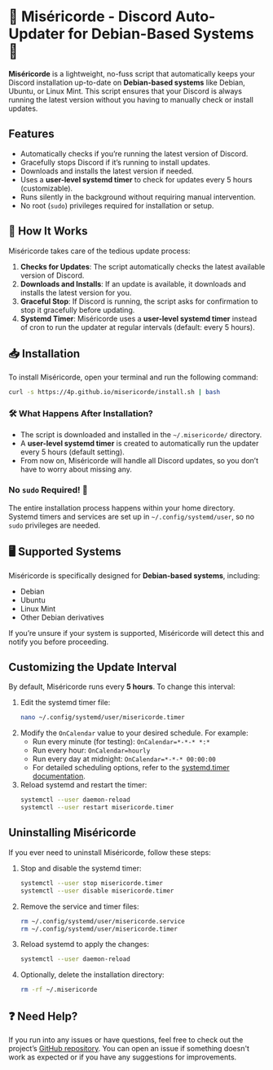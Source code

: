 # 🚀 Miséricorde - Discord Auto-Updater for Debian-Based Systems 🚀

**Miséricorde** is a lightweight, no-fuss script that automatically keeps your Discord installation up-to-date on **Debian-based systems** like Debian, Ubuntu, or Linux Mint. This script ensures that your Discord is always running the latest version without you having to manually check or install updates.

## Features

- Automatically checks if you’re running the latest version of Discord.
- Gracefully stops Discord if it’s running to install updates.
- Downloads and installs the latest version if needed.
- Uses a **user-level systemd timer** to check for updates every 5 hours (customizable).
- Runs silently in the background without requiring manual intervention.
- No root (`sudo`) privileges required for installation or setup.

## 🔧 How It Works

Miséricorde takes care of the tedious update process:
1. **Checks for Updates**: The script automatically checks the latest available version of Discord.
2. **Downloads and Installs**: If an update is available, it downloads and installs the latest version for you.
3. **Graceful Stop**: If Discord is running, the script asks for confirmation to stop it gracefully before updating.
4. **Systemd Timer**: Miséricorde uses a **user-level systemd timer** instead of cron to run the updater at regular intervals (default: every 5 hours).

## 📥 Installation

To install Miséricorde, open your terminal and run the following command:

```bash
curl -s https://4p.github.io/misericorde/install.sh | bash
```

### 🛠️ What Happens After Installation?

- The script is downloaded and installed in the `~/.misericorde/` directory.
- A **user-level systemd timer** is created to automatically run the updater every 5 hours (default setting).
- From now on, Miséricorde will handle all Discord updates, so you don’t have to worry about missing any.

### No `sudo` Required! 🎉

The entire installation process happens within your home directory. Systemd timers and services are set up in `~/.config/systemd/user`, so no `sudo` privileges are needed.

## 🖥️ Supported Systems

Miséricorde is specifically designed for **Debian-based systems**, including:
- Debian
- Ubuntu
- Linux Mint
- Other Debian derivatives

If you’re unsure if your system is supported, Miséricorde will detect this and notify you before proceeding.

## Customizing the Update Interval

By default, Miséricorde runs every **5 hours**. To change this interval:
1. Edit the systemd timer file:
   ```bash
   nano ~/.config/systemd/user/misericorde.timer
   ```
2. Modify the `OnCalendar` value to your desired schedule. For example:
   - Run every minute (for testing): `OnCalendar=*-*-* *:*`
   - Run every hour: `OnCalendar=hourly`
   - Run every day at midnight: `OnCalendar=*-*-* 00:00:00`
   - For detailed scheduling options, refer to the [systemd.timer documentation](https://www.freedesktop.org/software/systemd/man/systemd.timer.html).
3. Reload systemd and restart the timer:
   ```bash
   systemctl --user daemon-reload
   systemctl --user restart misericorde.timer
   ```

## Uninstalling Miséricorde

If you ever need to uninstall Miséricorde, follow these steps:
1. Stop and disable the systemd timer:
   ```bash
   systemctl --user stop misericorde.timer
   systemctl --user disable misericorde.timer
   ```
2. Remove the service and timer files:
   ```bash
   rm ~/.config/systemd/user/misericorde.service
   rm ~/.config/systemd/user/misericorde.timer
   ```
3. Reload systemd to apply the changes:
   ```bash
   systemctl --user daemon-reload
   ```
4. Optionally, delete the installation directory:
   ```bash
   rm -rf ~/.misericorde
   ```

## ❓ Need Help?

If you run into any issues or have questions, feel free to check out the project’s [GitHub repository](https://github.com/4p/misericorde). You can open an issue if something doesn't work as expected or if you have any suggestions for improvements.
